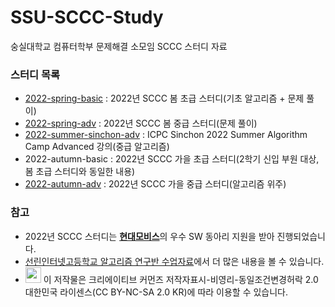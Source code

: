 # SSU-SCCC-Study
숭실대학교 컴퓨터학부 문제해결 소모임 SCCC 스터디 자료

### 스터디 목록

* [2022-spring-basic](https://github.com/justiceHui/SSU-SCCC-Study/tree/master/2022-spring-basic) : 2022년 SCCC 봄 초급 스터디(기초 알고리즘 + 문제 풀이)
* [2022-spring-adv](https://github.com/justiceHui/SSU-SCCC-Study/tree/master/2022-spring-adv) : 2022년 SCCC 봄 중급 스터디(문제 풀이)
* [2022-summer-sinchon-adv](https://github.com/justiceHui/SSU-SCCC-Study/tree/master/2022-summer-sinchon-adv) : ICPC Sinchon 2022 Summer Algorithm Camp Advanced 강의(중급 알고리즘)
* 2022-autumn-basic : 2022년 SCCC 가을 초급 스터디(2학기 신입 부원 대상, 봄 초급 스터디와 동일한 내용)
* [2022-autumn-adv](https://github.com/justiceHui/SSU-SCCC-Study/tree/master/2022-autumn-adv) : 2022년 SCCC 가을 중급 스터디(알고리즘 위주)

### 참고

* 2022년 SCCC 스터디는 [**현대모비스**](https://www.mobis.co.kr/kr/index.do)의 우수 SW 동아리 지원을 받아 진행되었습니다.
* [선린인터넷고등학교 알고리즘 연구반 수업자료](https://github.com/justiceHui/Sunrin-SHARC)에서 더 많은 내용을 볼 수 있습니다.
* <img src="https://mirrors.creativecommons.org/presskit/buttons/88x31/png/by-nc-sa.png" height="25px"> 이 저작물은 크리에이티브 커먼즈 저작자표시-비영리-동일조건변경허락 2.0 대한민국 라이센스(CC BY-NC-SA 2.0 KR)에 따라 이용할 수 있습니다.

